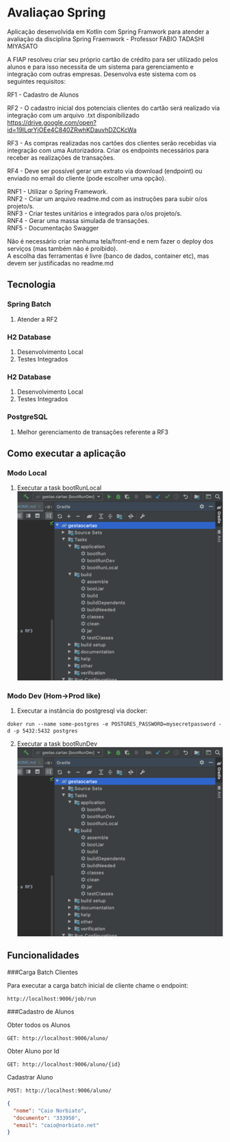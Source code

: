 # Avaliaçao Spring

Aplicação desenvolvida em Kotlin com Spring Framwork para atender a avaliação da disciplina Spring Fraemwork - Professor FABIO TADASHI MIYASATO  

A FIAP resolveu criar seu próprio cartão de crédito para ser utilizado pelos alunos e para isso necessita de um sistema para gerenciamento e integração com outras empresas. Desenvolva este sistema com os seguintes requisitos:  

RF1 - Cadastro de Alunos  

RF2 - O cadastro inicial dos potenciais clientes do cartão será realizado via integração com um arquivo .txt disponibilizado
https://drive.google.com/open?id=19ILqrYjOEe4C840ZRwhKDauvhDZCKcWa  

RF3 - As compras realizadas nos cartões dos clientes serão recebidas via integração com uma Autorizadora. Criar os endpoints necessários para receber as realizações de transações.  

RF4 - Deve ser possível gerar um extrato via download (endpoint) ou enviado no email do cliente (pode escolher uma opção).  
  
RNF1 - Utilizar o Spring Framework.  
RNF2 - Criar um arquivo readme.md com as instruções para subir o/os projeto/s.  
RNF3 - Criar testes unitários e integrados para o/os projeto/s.  
RNF4 - Gerar uma massa simulada de transações.  
RNF5 - Documentação Swagger  
  
Não é necessário criar nenhuma tela/front-end e nem fazer o deploy dos serviços (mas também não é proibido).  
A escolha das ferramentas é livre (banco de dados, container etc), mas devem ser justificadas no readme.md

## Tecnologia

### Spring Batch

1. Atender a RF2

### H2 Database

1. Desenvolvimento Local
2. Testes Integrados

### H2 Database

1. Desenvolvimento Local
2. Testes Integrados

### PostgreSQL

1. Melhor gerenciamento de transações referente a RF3

## Como executar a aplicação

### Modo Local

1. Executar a task bootRunLocal
![gradleruntasks](resources/img/gradle_run_tasks.png)

### Modo Dev (Hom->Prod like)
1. Executar a instância do postgresql via docker:
```
doker run --name some-postgres -e POSTGRES_PASSWORD=mysecretpassword -d -p 5432:5432 postgres
```

2. Executar a task bootRunDev
![gradleruntasks](resources/img/gradle_run_tasks.png)

## Funcionalidades

###Carga Batch Clientes

Para executar a carga batch inicial de cliente chame o endpoint:
```
http://localhost:9006/job/run
```

###Cadastro de Alunos

Obter todos os Alunos
```
GET: http://localhost:9006/aluno/
```
Obter Aluno por Id
```
GET: http://localhost:9006/aluno/{id}
```
Cadastrar Aluno
```
POST: http://localhost:9006/aluno/
```
```json
{
  "nome": "Caio Norbiato",
  "documento": "333950",
  "email": "caio@norbiato.net"
}
```